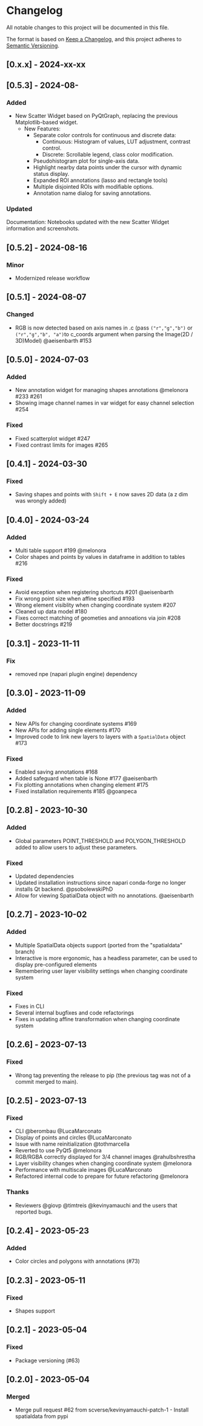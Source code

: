 # Changelog

All notable changes to this project will be documented in this file.

The format is based on [Keep a Changelog][],
and this project adheres to [Semantic Versioning][].

[keep a changelog]: https://keepachangelog.com/en/1.0.0/
[semantic versioning]: https://semver.org/spec/v2.0.0.html

## [0.x.x] - 2024-xx-xx

## [0.5.3] - 2024-08-

### Added

- New Scatter Widget based on PyQtGraph, replacing the previous Matplotlib-based widget.
  - New Features:
    - Separate color controls for continuous and discrete data:
      - Continuous: Histogram of values, LUT adjustment, contrast control.
      - Discrete: Scrollable legend, class color modification.
    - Pseudohistogram plot for single-axis data.
    - Highlight nearby data points under the cursor with dynamic status display.
    - Expanded ROI annotations (lasso and rectangle tools)
    - Multiple disjointed ROIs with modifiable options.
    - Annotation name dialog for saving annotations.

### Updated

Documentation: Notebooks updated with the new Scatter Widget information and screenshots.

## [0.5.2] - 2024-08-16

### Minor

- Modernized release workflow

## [0.5.1] - 2024-08-07

### Changed

- RGB is now detected based on axis names in .c (pass `("r","g","b")` or
  `("r","g","b", "a")`to c_coords argument when parsing the Image(2D / 3D)Model)
  @aeisenbarth #153

## [0.5.0] - 2024-07-03

### Added

- New annotation widget for managing shapes annotations @melonora #233 #261
- Showing image channel names in var widget for easy channel selection #254

### Fixed

- Fixed scatterplot widget #247
- Fixed contrast limits for images #265

## [0.4.1] - 2024-03-30

### Fixed

- Saving shapes and points with `Shift + E` now saves 2D data (a z dim was wrongly added)

## [0.4.0] - 2024-03-24

### Added

- Multi table support #199 @melonora
- Color shapes and points by values in dataframe in addition to tables #216

### Fixed

- Avoid exception when registering shortcuts #201 @aeisenbarth
- Fix wrong point size when affine specified #193
- Wrong element visiblity when changing coordinate system #207
- Cleaned up data model #180
- Fixes correct matching of geometies and annoations via join #208
- Better docstrings #219

## [0.3.1] - 2023-11-11

### Fix

- removed npe (napari plugin engine) dependency

## [0.3.0] - 2023-11-09

### Added

- New APIs for changing coordinate systems #169
- New APIs for adding single elements #170
- Improved code to link new layers to layers with a `SpatialData` object #173

### Fixed

- Enabled saving annotations #168
- Added safeguard when table is None #177 @aeisenbarth
- Fix plotting annotations when changing element #175
- Fixed installation requirements #185 @goanpeca

## [0.2.8] - 2023-10-30

### Added

- Global parameters POINT_THRESHOLD and POLYGON_THRESHOLD added to allow users to adjust these parameters.

### Fixed

- Updated dependencies
- Updated installation instructions since napari conda-forge no longer installs Qt backend. @psobolewskiPhD
- Allow for viewing SpatialData object with no annotations. @aeisenbarth

## [0.2.7] - 2023-10-02

### Added

- Multiple SpatialData objects support (ported from the "spatialdata" branch)
- Interactive is more ergonomic, has a headless parameter, can be used to display pre-configured elements
- Remembering user layer visibility settings when changing coordinate system

### Fixed

- Fixes in CLI
- Several internal bugfixes and code refactorings
- Fixes in updating affine transformation when changing coordinate system

## [0.2.6] - 2023-07-13

### Fixed

- Wrong tag preventing the release to pip (the previous tag was not of a commit merged to main).

## [0.2.5] - 2023-07-13

### Fixed

- CLI @berombau @LucaMarconato
- Display of points and circles @LucaMarconato
- Issue with name reinitialization @tothmarcella
- Reverted to use PyQt5 @melonora
- RGB/RGBA correctly displayed for 3/4 channel images @rahulbshrestha
- Layer visibility changes when changing coordinate system @melonora
- Performance with multiscale images @LucaMarconato
- Refactored internal code to prepare for future refactoring @melonora

### Thanks

- Reviewers @giovp @timtreis @kevinyamauchi and the users that reported bugs.

## [0.2.4] - 2023-05-23

### Added

- Color circles and polygons with annotations (#73)

## [0.2.3] - 2023-05-11

### Fixed

- Shapes support

## [0.2.1] - 2023-05-04

### Fixed

- Package versioning (#63)

## [0.2.0] - 2023-05-04

### Merged

- Merge pull request #62 from scverse/kevinyamauchi-patch-1 - Install spatialdata from pypi
